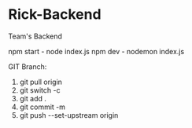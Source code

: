 # Rick-Backend
Team's Backend

npm start - node index.js
npm dev - nodemon index.js

GIT Branch:

1. git pull origin <Branch>
2. git switch -c <Branch>   
3. git add .
4. git commit -m <Comment>
5. git push --set-upstream origin <Branch>

